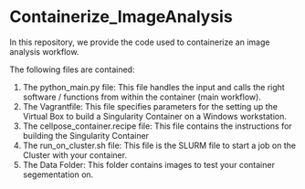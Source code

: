 # Containerize_ImageAnalysis
In this repository, we provide the code used to containerize an image analysis workflow.

The following files are contained:
1. The python_main.py file: This file handles the input and calls the right software / functions from within the container (main workflow).
3. The Vagrantfile: This file specifies parameters for the setting up the Virtual Box to build a Singularity Container on a Windows workstation.
4. The cellpose_container.recipe file: This file contains the instructions for building the Singularity Container
5. The run_on_cluster.sh file: This file is the SLURM file to start a job on the Cluster with your container.
6. The Data Folder: This folder contains images to test your container segementation on.
